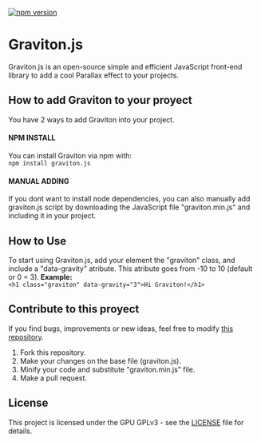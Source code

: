 [![npm version](https://badge.fury.io/js/graviton.js.svg)](https://badge.fury.io/js/graviton.js)
# Graviton.js
Graviton.js is an open-source simple and efficient JavaScript front-end library to add a cool Parallax effect to your projects.

<h2>How to add Graviton to your proyect</h2>
You have 2 ways to add Graviton into your project. <br>
<h4>NPM INSTALL</h4>
You can install Graviton via npm with:<br>
<code>npm install graviton.js</code><br>
<h4>MANUAL ADDING</h4>
If you dont want to install node dependencies, you can also manually add graviton.js script by downloading the JavaScript file "graviton.min.js" and including it in your project.<br>
<h2>How to Use</h2>
To start using Graviton.js, add your element the "graviton" class, and include a "data-gravity" atribute. This atribute goes from -10 to 10 (default or 0 = 3).<b> Example:</b><br>
<code>&lth1 class="graviton" data-gravity="3"&gtHi Graviton!&lt/h1&gt</code> <br>
<h2>Contribute to this proyect</h2>
If you find bugs, improvements or new ideas, feel free to modify <a href="https://github.com/MariioM/Graviton.js">this repository</a>.<br>
<ol>
  <li>Fork this repository.</li>
  <li>Make your changes on the base file (graviton.js).</li>
  <li>Minify your code and substitute "graviton.min.js" file.</li>
  <li>Make a pull request.</li>
</ol>
<h2>License</h2>
This project is licensed under the GPU GPLv3 - see the <a href="https://github.com/MariioM/Graviton.js/blob/main/LICENSE">LICENSE</a> file for details.
